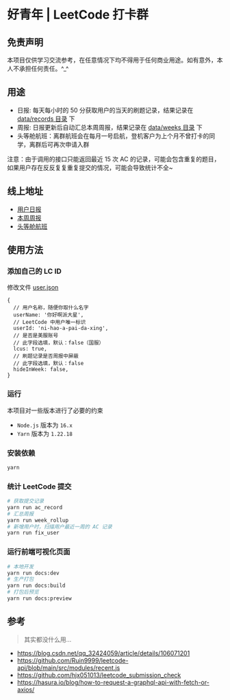 # 好青年 | LeetCode 打卡群

## 免责声明

本项目仅供学习交流参考，在任意情况下均不得用于任何商业用途。如有意外，本人不承担任何责任。^\_^

## 用途

- 日报: 每天每小时的 50 分获取用户的当天的刷题记录，结果记录在 [data/records 目录](data/records/) 下
- 周报: 日报更新后自动汇总本周周报，结果记录在 [data/weeks 目录](data/weeks/) 下
- 头等舱航班：离群航班会在每月一号启航，登机客户为上个月不曾打卡的同学，离群后可再次申请入群

注意：由于调用的接口只能返回最近 15 次 AC 的记录，可能会包含重复的题目，如果用户存在反反复复重复提交的情况，可能会导致统计不全~

## 线上地址

- [用户日报](https://nice-people-frontend-community.github.io/nice-leetcode/docs/)
- [本周周报](https://nice-people-frontend-community.github.io/nice-leetcode/docs/week)
- [头等舱航班](https://nice-people-frontend-community.github.io/nice-leetcode/docs/first-class)

## 使用方法

### 添加自己的 LC ID

修改文件 [user.json](data/common/user.json)

```json5
{
  // 用户名称，随便你取什么名字
  userName: '你好啊派大星',
  // LeetCode 中用户唯一标识
  userId: 'ni-hao-a-pai-da-xing',
  // 是否是美服账号
  // 此字段选填，默认：false（国服）
  lcus: true,
  // 刷题记录是否周报中屏蔽
  // 此字段选填，默认：false
  hideInWeek: false,
}
```

### 运行

本项目对一些版本进行了必要的约束

- `Node.js` 版本为 `16.x`
- `Yarn` 版本为 `1.22.18`

### 安装依赖

```sh
yarn
```

### 统计 LeetCode 提交

```sh
# 获取提交记录
yarn run ac_record
# 汇总周报
yarn run week_rollup
# 新增用户时，扫描用户最近一周的 AC 记录
yarn run fix_user
```

### 运行前端可视化页面

```sh
# 本地开发
yarn run docs:dev
# 生产打包
yarn run docs:build
# 打包后预览
yarn run docs:preview
```

## 参考

> 其实都没什么用...

- https://blog.csdn.net/qq_32424059/article/details/106071201
- https://github.com/Ruin9999/leetcode-api/blob/main/src/modules/recent.js
- https://github.com/hjx051013/leetcode_submission_check
- https://hasura.io/blog/how-to-request-a-graphql-api-with-fetch-or-axios/
